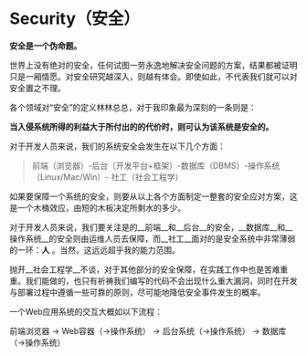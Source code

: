 # Security（安全）

__安全是一个伪命题。__

世界上没有绝对的安全，任何试图一劳永逸地解决安全问题的方案，结果都被证明只是一厢情愿。对安全研究越深入，则越有体会。即使如此，不代表我们就可以对安全置之不理。

各个领域对“安全”的定义林林总总，对于我印象最为深刻的一条则是：

__当入侵系统所得的利益大于所付出的的代价时，则可认为该系统是安全的。__

对于开发人员来说，我们的系统安全会发生在以下几个方面：

> 前端（浏览器）-后台（开发平台+框架）-数据库（DBMS）-操作系统（Linux/Mac/Win）- 社工（社会工程学）

如果要保障一个系统的安全，则要从以上各个方面制定一整套的安全应对方案，这是一个木桶效应，由短的木板决定所剩水的多少。

对于开发人员来说，我们要关注是的__前端__和__后台__的安全，__数据库__和__操作系统__的安全则由运维人员去保障，而__社工__面对的是安全系统中非常薄弱的一环：__人__ 。当然，这远远超乎我的能力范围。

抛开__社会工程学__不谈，对于其他部分的安全保障，在实践工作中也是苦难重重。我们能做的，也只有祈祷我们编写的代码不会出现什么重大漏洞，同时在开发与部署过程中遵循一些可靠的原则，尽可能地降低安全事件发生的概率。

一个Web应用系统的交互大概如以下流程：

前端浏览器  ->  Web容器（->操作系统）  ->   后台系统（->操作系统）  ->   数据库（->操作系统）

